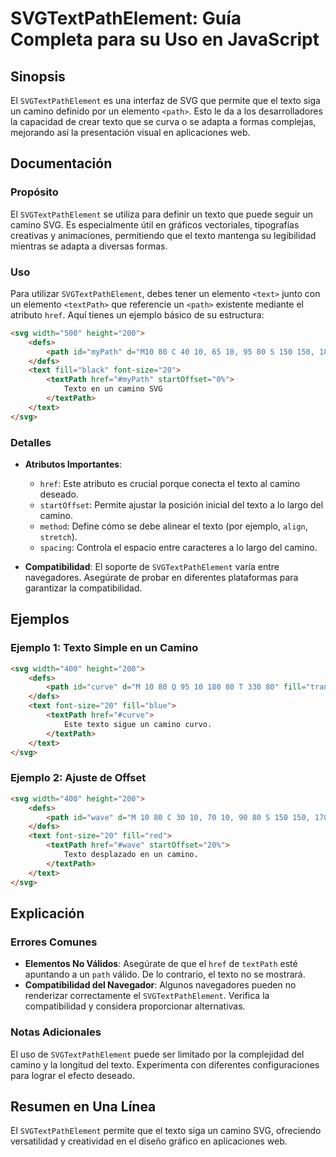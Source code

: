 <!--
Meta Description: # SVGTextPathElement: Guía Completa para su Uso en JavaScript ## Sinopsis El `SVGTextPathElement` es una interfaz de SVG que permite que el texto siga...
Meta Keywords: texto, camino, svg, svgtextpathelement, que
-->

# SVGTextPathElement: Guía Completa para su Uso en JavaScript

## Sinopsis
El `SVGTextPathElement` es una interfaz de SVG que permite que el texto siga un camino definido por un elemento `<path>`. Esto le da a los desarrolladores la capacidad de crear texto que se curva o se adapta a formas complejas, mejorando así la presentación visual en aplicaciones web.

## Documentación
### Propósito
El `SVGTextPathElement` se utiliza para definir un texto que puede seguir un camino SVG. Es especialmente útil en gráficos vectoriales, tipografías creativas y animaciones, permitiendo que el texto mantenga su legibilidad mientras se adapta a diversas formas.

### Uso
Para utilizar `SVGTextPathElement`, debes tener un elemento `<text>` junto con un elemento `<textPath>` que referencie un `<path>` existente mediante el atributo `href`. Aquí tienes un ejemplo básico de su estructura:

```html
<svg width="500" height="200">
    <defs>
        <path id="myPath" d="M10 80 C 40 10, 65 10, 95 80 S 150 150, 180 80" />
    </defs>
    <text fill="black" font-size="20">
        <textPath href="#myPath" startOffset="0%">
            Texto en un camino SVG
        </textPath>
    </text>
</svg>
```

### Detalles
- **Atributos Importantes**:
  - `href`: Este atributo es crucial porque conecta el texto al camino deseado.
  - `startOffset`: Permite ajustar la posición inicial del texto a lo largo del camino.
  - `method`: Define cómo se debe alinear el texto (por ejemplo, `align`, `stretch`).
  - `spacing`: Controla el espacio entre caracteres a lo largo del camino.

- **Compatibilidad**: El soporte de `SVGTextPathElement` varía entre navegadores. Asegúrate de probar en diferentes plataformas para garantizar la compatibilidad.

## Ejemplos
### Ejemplo 1: Texto Simple en un Camino
```html
<svg width="400" height="200">
    <defs>
        <path id="curve" d="M 10 80 Q 95 10 180 80 T 330 80" fill="transparent" />
    </defs>
    <text font-size="20" fill="blue">
        <textPath href="#curve">
            Este texto sigue un camino curvo.
        </textPath>
    </text>
</svg>
```

### Ejemplo 2: Ajuste de Offset
```html
<svg width="400" height="200">
    <defs>
        <path id="wave" d="M 10 80 C 30 10, 70 10, 90 80 S 150 150, 170 80" />
    </defs>
    <text font-size="20" fill="red">
        <textPath href="#wave" startOffset="20%">
            Texto desplazado en un camino.
        </textPath>
    </text>
</svg>
```

## Explicación
### Errores Comunes
- **Elementos No Válidos**: Asegúrate de que el `href` de `textPath` esté apuntando a un `path` válido. De lo contrario, el texto no se mostrará.
- **Compatibilidad del Navegador**: Algunos navegadores pueden no renderizar correctamente el `SVGTextPathElement`. Verifica la compatibilidad y considera proporcionar alternativas.

### Notas Adicionales
El uso de `SVGTextPathElement` puede ser limitado por la complejidad del camino y la longitud del texto. Experimenta con diferentes configuraciones para lograr el efecto deseado.

## Resumen en Una Línea
El `SVGTextPathElement` permite que el texto siga un camino SVG, ofreciendo versatilidad y creatividad en el diseño gráfico en aplicaciones web.